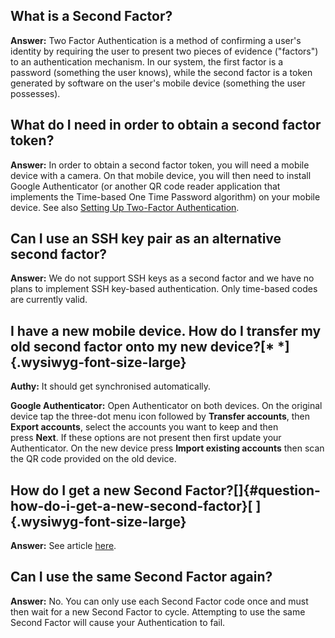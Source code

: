## What is a Second Factor?

**Answer:** Two Factor Authentication is a method of confirming a
user\'s identity by requiring the user to present two pieces of evidence
(\"factors\") to an authentication mechanism. In our system, the first
factor is a password (something the user knows), while the second factor
is a token generated by software on the user\'s mobile device (something
the user possesses).

## What do I need in order to obtain a second factor token?

**Answer:** In order to obtain a second factor token, you will need a
mobile device with a camera. On that mobile device, you will then need
to install Google Authenticator (or another QR code reader application
that implements the Time-based One Time Password algorithm) on your
mobile device. See also [Setting Up Two-Factor
Authentication](https://support.nesi.org.nz/hc/articles/360000203075).

## Can I use an SSH key pair as an alternative second factor?

**Answer:** We do not support SSH keys as a second factor and we have no
plans to implement SSH key-based authentication. Only time-based codes
are currently valid.

## I have a new mobile device. How do I transfer my old second factor onto my new device?[* *]{.wysiwyg-font-size-large}

**Authy:** It should get synchronised automatically.

**Google Authenticator:** Open Authenticator on both devices. On the
original device tap the three-dot menu icon followed by **Transfer
accounts**, then **Export accounts**, select the accounts you want to
keep and then press **Next**. If these options are not present then
first update your Authenticator. On the new device press **Import
existing accounts** then scan the QR code provided on the old device. 

## How do I get a new Second Factor?[]{#question-how-do-i-get-a-new-second-factor}[ ]{.wysiwyg-font-size-large}

**Answer:** See article
[here](https://support.nesi.org.nz/hc/en-gb/articles/360000684635-How-to-replace-my-2FA-token).

## Can I use the same Second Factor again?

**Answer:** No. You can only use each Second Factor code once and must
then wait for a new Second Factor to cycle. Attempting to use the same
Second Factor will cause your Authentication to fail.
